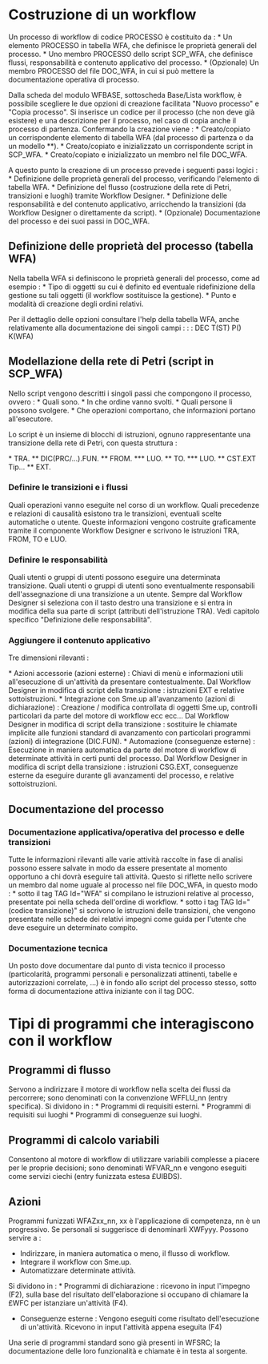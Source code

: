# Costruzione di un workflow

Un processo di workflow di codice PROCESSO è costituito da : 
 \* Un elemento PROCESSO in tabella WFA, che definisce le proprietà generali del processo.
 \* Uno membro PROCESSO dello script SCP_WFA, che definisce flussi, responsabilità e contenuto applicativo del processo.
 \* (Opzionale) Un membro PROCESSO del file DOC_WFA, in cui si può mettere la documentazione operativa di processo.

Dalla scheda del modulo WFBASE, sottoscheda Base/Lista workflow, è possibile scegliere le due opzioni di creazione facilitata "Nuovo processo" e "Copia processo".
Si inserisce un codice per il processo (che non deve già esistere) e una descrizione per il processo, nel caso di copia anche il processo di partenza.
Confermando la creazione viene : 
 \* Creato/copiato un corrispondente elemento di tabella WFA (dal processo di partenza o da un modello \*\*).
 \* Creato/copiato e inizializzato un corrispondente script in SCP_WFA.
 \* Creato/copiato e inizializzato un membro nel file DOC_WFA.

A questo punto la creazione di un processo prevede i seguenti passi logici : 
 \* Definizione delle proprietà generali del processo, verificando l'elemento di tabella WFA.
 \* Definizione del flusso (costruzione della rete di Petri, transizioni e luoghi) tramite Workflow Designer.
 \* Definizione delle responsabilità e del contenuto applicativo, arricchendo la transizioni (da Workflow Designer o direttamente da script).
 \* (Opzionale) Documentazione del processo e dei suoi passi in DOC_WFA.


## Definizione delle proprietà del processo (tabella WFA)

Nella tabella WFA si definiscono le proprietà generali del processo, come ad esempio : 
 \* Tipo di oggetti su cui è definito ed eventuale ridefinizione della gestione su tali oggetti (il workflow sostituisce la gestione).
 \* Punto e modalità di creazione degli ordini relativi.

Per il dettaglio delle opzioni consultare l'help della tabella WFA, anche relativamente alla documentazione dei singoli campi : 
 :  : DEC T(ST) P() K(WFA)

## Modellazione della rete di Petri (script in SCP_WFA)

Nello script vengono descritti i singoli passi che compongono il processo, ovvero : 
 \* Quali sono.
 \* In che ordine vanno svolti.
 \* Quali persone li possono svolgere.
 \* Che operazioni comportano, che informazioni portano all'esecutore.

Lo script è un insieme di blocchi di istruzioni, ognuno rappresentante una transizione della rete di Petri, con questa struttura : 


 \* TRA.
 \*\* DIC(PRC/...).FUN.
 \*\* FROM.
 \*\*\* LUO.
 \*\* TO.
 \*\*\* LUO.
 \*\* CST.EXT Tip...
 \*\* EXT.


### Definire le transizioni e i flussi
Quali operazioni vanno eseguite nel corso di un workflow.
Quali precedenze e relazioni di causalità esistono tra le transizioni, eventuali scelte automatiche o utente.
Queste informazioni vengono costruite graficamente tramite il componente Workflow Designer e scrivono le istruzioni TRA, FROM, TO e LUO.

### Definire le responsabilità
Quali utenti o gruppi di utenti possono eseguire una determinata transizione.
Quali utenti o gruppi di utenti sono eventualmente responsabili dell'assegnazione di una transizione a un utente.
Sempre dal Workflow Designer si seleziona con il tasto destro una transizione e si entra in modifica della sua parte di script (attributi dell'istruzione TRA).
Vedi capitolo specifico "Definizione delle responsabilità".

### Aggiungere il contenuto applicativo

Tre dimensioni rilevanti : 


 \* Azioni accessorie (azioni esterne) :  Chiavi di menù e informazioni utili all'esecuzione di un'attività da presentare contestualmente.
Dal Workflow Designer in modifica di script della transizione :  istruzioni EXT e relative sottoistruzioni.
 \* Integrazione con Sme.up all'avanzamento (azioni di dichiarazione) :  Creazione / modifica controllata di oggetti Sme.up, controlli particolari da parte del motore di workflow ecc ecc...
Dal Workflow Designer in modifica di script della transizione :  sostituire le chiamate implicite alle funzioni standard di avanzamento con particolari programmi (azioni) di integrazione (DIC.FUN).
 \* Automazione (conseguenze esterne) :  Esecuzione in maniera automatica da parte del motore di workflow di determinate attività in certi punti del processo.
Dal Workflow Designer in modifica di script della transizione :  istruzioni CSG.EXT, conseguenze esterne da eseguire durante gli avanzamenti del processo, e relative sottoistruzioni.


## Documentazione del processo

### Documentazione applicativa/operativa del processo e delle transizioni
Tutte le informazioni rilevanti alle varie attività raccolte in fase di analisi possono essere salvate in modo da essere presentate al momento opportuno a chi dovrà eseguire tali attività.
Questo si riflette nello scrivere un membro dal nome uguale al processo nel file DOC_WFA, in questo modo : 
 \* sotto il tag TAG Id="WFA" si compilano le istruzioni relative al processo, presentate poi nella scheda dell'ordine di workflow.
 \* sotto i tag  TAG Id="(codice transizione)" si scrivono le istruzioni delle transizioni, che vengono presentate nelle schede dei relativi impegni come guida per l'utente che deve eseguire un determinato compito.

### Documentazione tecnica

Un posto dove documentare dal punto di vista tecnico il processo (particolarità, programmi personali e personalizzati attinenti, tabelle e autorizzazioni correlate, ...) è in fondo allo script del processo stesso, sotto forma di documentazione attiva iniziante con il tag DOC.

# Tipi di programmi che interagiscono con il workflow

## Programmi di flusso

Servono a indirizzare il motore di workflow nella scelta dei flussi da percorrere; sono denominati con la convenzione WFFLU_nn (entry specifica).
Si dividono in : 
 \* Programmi di requisiti esterni.
 \* Programmi di requisiti sui luoghi
 \* Programmi di conseguenze sui luoghi.

## Programmi di calcolo variabili
Consentono al motore di workflow di utilizzare variabili complesse a piacere per le proprie decisioni; sono denominati WFVAR_nn e vengono eseguiti come servizi ciechi (entry funizzata estesa £UIBDS).

## Azioni

Programmi funizzati WFAZxx_nn, xx è l'applicazione di competenza, nn è un progressivo.
Se personali si suggerisce di denominarli XWFyyy.
Possono servire a : 

- Indirizzare, in maniera automatica o meno, il flusso di workflow.
- Integrare il workflow con Sme.up.
- Automatizzare determinate attività.


Si dividono in : 
 \* Programmi di dichiarazione :  ricevono in input l'impegno (F2), sulla base del risultato dell'elaborazione si occupano di chiamare la £WFC per istanziare un'attività (F4).
-  Conseguenze esterne :  Vengono eseguiti come risultato dell'esecuzione di un'attività. Ricevono in input l'attività appena eseguita (F4)

Una serie di programmi standard sono già presenti in WFSRC; la documentazione delle loro funzionalità e chiamate è in testa al sorgente.
